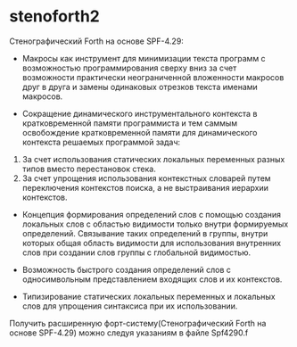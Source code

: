 # stenoforth2

  Стенографический Forth на основе SPF-4.29:

- Макросы как инструмент для минимизации текста программ с возможностью программирования сверху вниз
  за счет возможности практически неограниченной вложенности макросов друг в друга и замены
  одинаковых отрезков текста именами макросов.

- Сокращение динамического инструментального контекста в кратковременной памяти программиста
  и тем саммым освобождение кратковременной памяти для динамического контекста решаемых программой задач:
1. За счет использования статических локальных переменных разных типов вместо перестановок стека.
2. За счет упрощения использования контекстных словарей путем переключения контекстов поиска, а не выстраивания
   иерархии контекстов.
   
- Концепция формирования определений слов с помощью создания локальных слов с областью видимости
только внутри формируемых определений.
Связывание таких определений в группы, внутри которых общая область видимости для использования
внутренних слов при создании слов группы с глобальной видимостью.

 - Возможность быстрого создания определений слов с односимвольным представлением входящих слов
   и их контекстов.

 - Типизирование статических локальных переменных и локальных слов для упрощения синтаксиса при их использовании.
 

Получить расширенную форт-систему(Стенографический Forth на основе SPF-4.29) можно следуя указаниям в файле Spf4290.f

